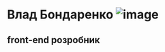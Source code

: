 # Влад Бондаренко    ![image](https://3dnews.ru/assets/external/illustrations/2020/03/17/1006161/i75_ArticleImage_23542.jpg)
## front-end розробник
